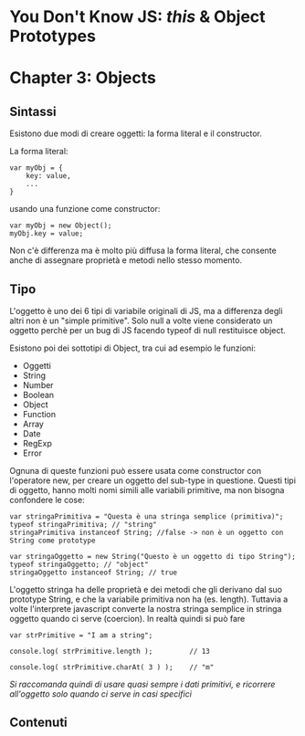 # You Don't Know JS: *this* & Object Prototypes
# Chapter 3: Objects

## Sintassi
Esistono due modi di creare oggetti: la forma literal e il constructor.

La forma literal:

```
var myObj = {
    key: value,
    ...
}
```

usando una funzione come constructor: 
```
var myObj = new Object();
myObj.key = value;
```

Non c'è differenza ma è molto più diffusa la forma literal, che consente anche di assegnare proprietà e metodi nello stesso momento.

## Tipo
L'oggetto è uno dei 6 tipi di variabile originali di JS, ma a differenza degli altri non è un "simple primitive". Solo null a volte viene considerato un oggetto perchè per un bug di JS facendo typeof di null restituisce object.

Esistono poi dei sottotipi di Object, tra cui ad esempio le funzioni:
* Oggetti
 * String
 * Number
 * Boolean
 * Object
 * Function
 * Array
 * Date
 * RegExp
 * Error

 Ognuna di queste funzioni può essere usata come constructor con l'operatore new, per creare un oggetto del sub-type in questione. Questi tipi di oggetto, hanno molti nomi simili alle variabili primitive, ma non bisogna confondere le cose:

 ```
 var stringaPrimitiva = "Questa è una stringa semplice (primitiva)";
 typeof stringaPrimitiva; // "string"
 stringaPrimitiva instanceof String; //false -> non è un oggetto con String come prototype

 var stringaOggetto = new String("Questo è un oggetto di tipo String");
 typeof stringaOggetto; // "object"
 stringaOggetto instanceof String; // true
```
L'oggetto stringa ha delle proprietà e dei metodi che gli derivano dal suo prototype String, e che la variabile primitiva non ha (es. length). Tuttavia a volte l'interprete javascript converte la nostra stringa semplice in stringa oggetto quando ci serve (coercion). In realtà quindi si può fare

```
var strPrimitive = "I am a string";

console.log( strPrimitive.length );			// 13

console.log( strPrimitive.charAt( 3 ) );	// "m"
```
*Si raccomanda quindi di usare quasi sempre i dati primitivi, e ricorrere all'oggetto solo quando ci serve in casi specifici*

## Contenuti



